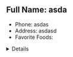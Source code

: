 
## Full Name: asda
- Phone: asdas
- Address: asdasd
- Favorite Foods:
<details>
<p>American</p><p>Chinese</p><p>Thai</p><p>Mexican</p>
</details>
